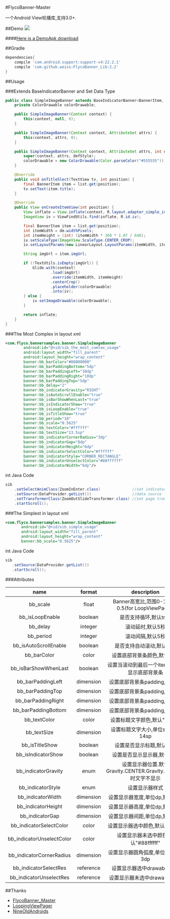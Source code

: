 #FlycoBanner-Master

一个Android View轮播库,支持3.0+.

##Demo
![](https://github.com/H07000223/FlycoBanner_Master/blob/master/preview_FlycoBanner.gif)

####[Here is a DemoApk download](http://fir.im/7qzm)

##Gradle

```groovy
dependencies{
    compile 'com.android.support:support-v4:22.2.1'
    compile 'com.github.weiss:FlycoBanner_Lib:2.2'
}
```

##Usage

###Extends BaseIndicatorBanner and Set Data Type

```Java
public class SimpleImageBanner extends BaseIndicatorBanner<BannerItem, SimpleImageBanner> {
    private ColorDrawable colorDrawable;

    public SimpleImageBanner(Context context) {
        this(context, null, 0);
    }

    public SimpleImageBanner(Context context, AttributeSet attrs) {
        this(context, attrs, 0);
    }

    public SimpleImageBanner(Context context, AttributeSet attrs, int defStyle) {
        super(context, attrs, defStyle);
        colorDrawable = new ColorDrawable(Color.parseColor("#555555"));
    }

    @Override
    public void onTitleSlect(TextView tv, int position) {
        final BannerItem item = list.get(position);
        tv.setText(item.title);
    }

    @Override
    public View onCreateItemView(int position) {
        View inflate = View.inflate(context, R.layout.adapter_simple_image, null);
        ImageView iv = ViewFindUtils.find(inflate, R.id.iv);

        final BannerItem item = list.get(position);
        int itemWidth = dm.widthPixels;
        int itemHeight = (int) (itemWidth * 360 * 1.0f / 640);
        iv.setScaleType(ImageView.ScaleType.CENTER_CROP);
        iv.setLayoutParams(new LinearLayout.LayoutParams(itemWidth, itemHeight));

        String imgUrl = item.imgUrl;

        if (!TextUtils.isEmpty(imgUrl)) {
            Glide.with(context)
                    .load(imgUrl)
                    .override(itemWidth, itemHeight)
                    .centerCrop()
                    .placeholder(colorDrawable)
                    .into(iv);
        } else {
            iv.setImageDrawable(colorDrawable);
        }

        return inflate;
    }
}
```

###The Most Complex
in layout xml

``` xml
<com.flyco.bannersamples.banner.SimpleImageBanner
        android:id="@+id/sib_the_most_comlex_usage"
        android:layout_width="fill_parent"
        android:layout_height="wrap_content"
        banner:bb_barColor="#88000000"
        banner:bb_barPaddingBottom="5dp"
        banner:bb_barPaddingLeft="10dp"
        banner:bb_barPaddingRight="10dp"
        banner:bb_barPaddingTop="5dp"
        banner:bb_delay="2"
        banner:bb_indicatorGravity="RIGHT"
        banner:bb_isAutoScrollEnable="true"
        banner:bb_isBarShowWhenLast="true"
        banner:bb_isIndicatorShow="true"
        banner:bb_isLoopEnable="true"
        banner:bb_isTitleShow="true"
        banner:bb_period="10"
        banner:bb_scale="0.5625"
        banner:bb_textColor="#ffffff"
        banner:bb_textSize="13.5sp"
        banner:bb_indicatorCornerRadius="3dp"
        banner:bb_indicatorGap="8dp"
        banner:bb_indicatorHeight="6dp"
        banner:bb_indicatorSelectColor="#ffffff"
        banner:bb_indicatorStyle="CORNER_RECTANGLE"
        banner:bb_indicatorUnselectColor="#88ffffff"
        banner:bb_indicatorWidth="6dp"/>
```

int Java Code

``` Java
sib
    .setSelectAnimClass(ZoomInEnter.class)              //set indicator select anim
    .setSource(DataProvider.getList())                  //data source list
    .setTransformerClass(ZoomOutSlideTransformer.class) //set page transformer
    .startScroll();
```

###The Simplest
in layout xml

``` xml
<com.flyco.bannersamples.banner.SimpleImageBanner
       android:id="@+id/sib_simple_usage"
       android:layout_width="fill_parent"
       android:layout_height="wrap_content"
       banner:bb_scale="0.5625"/>
```

int Java Code

``` Java
sib
   .setSource(DataProvider.getList())
   .startScroll();
```

###Attributes


|name|format|description|
|:---:|:---:|:---:|
| bb_scale | float |Banner高宽比,范围0-1,默认0.5(for LoopViewPager)
| bb_isLoopEnable | boolean |是否支持循环,默认true
| bb_delay | integer |滚动延时,默认5秒
| bb_period | integer |滚动间隔,默认5秒
| bb_isAutoScrollEnable |boolean|是否支持自动滚动,默认true
| bb_barColor | color |设置底部背景条颜色,默认透明
| bb_isBarShowWhenLast | boolean |设置当滚动到最后一个item时是否显示底部背景条
| bb_barPaddingLeft | dimension |设置底部背景条padding,单位dp
| bb_barPaddingTop | dimension |设置底部背景条padding,单位dp
| bb_barPaddingRight | dimension |设置底部背景条padding,单位dp
| bb_barPaddingBottom | dimension |设置底部背景条padding,单位dp
| bb_textColor | color |设置标题文字颜色,默认"#ffffff"
| bb_textSize | dimension |设置标题文字大小,单位sp,默认14sp
| bb_isTitleShow | boolean |设置是否显示标题,默认true
| bb_isIndicatorShow | boolean |设置是否显示显示器,默认true
| bb_indicatorGravity |enum| 设置显示器位置.默认Gravity.CENTER.Gravity.CENTER时文字不显示
| bb_indicatorStyle |enum| 设置显示器样式
| bb_indicatorWidth | dimension |设置显示器宽度,单位dp,默认6dp
| bb_indicatorHeight | dimension |设置显示器高度,单位dp,默认6dp
| bb_indicatorGap | dimension |设置显示器间距,单位dp,默认6dp
| bb_indicatorSelectColor | color |设置显示器选中颜色,默认"#ffffff"
| bb_indicatorUnselectColor | color |设置显示器未选中颜色,默认"#88ffffff"
| bb_indicatorCornerRadius | dimension |设置显示器圆角弧度,单位dp,默认3dp
| bb_indicatorSelectRes | reference |设置显示器选中drawable资源
| bb_indicatorUnselectRes | reference |设置显示器未选中drawable资源


##Thanks
*   [FlycoBanner_Master](https://github.com/H07000223/FlycoBanner_Master)
*   [LoopingViewPager](https://github.com/imbryk/LoopingViewPager)
*   [NineOldAndroids](https://github.com/JakeWharton/NineOldAndroids)
